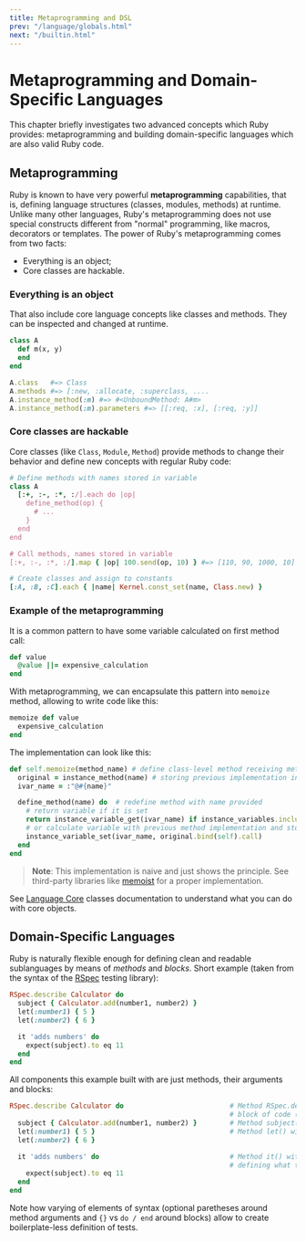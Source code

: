 ```yaml
---
title: Metaprogramming and DSL
prev: "/language/globals.html"
next: "/builtin.html"
---
```


# Metaprogramming and Domain-Specific Languages

This chapter briefly investigates two advanced concepts which Ruby
provides: metaprogramming and building domain-specific languages which
are also valid Ruby code.

## Metaprogramming

Ruby is known to have very powerful **metaprogramming** capabilities,
that is, defining language structures (classes, modules, methods) at
runtime. Unlike many other languages, Ruby's metaprogramming does not
use special constructs different from "normal" programming, like macros,
decorators or templates. The power of Ruby's metaprogramming comes from
two facts:

* Everything is an object;
* Core classes are hackable.

### Everything is an object

That also include core language concepts like classes and methods. They
can be inspected and changed at runtime.


```ruby
class A
  def m(x, y)
  end
end

A.class   #=> Class
A.methods #=> [:new, :allocate, :superclass, ....
A.instance_method(:m) #=> #<UnboundMethod: A#m>
A.instance_method(:m).parameters #=> [[:req, :x], [:req, :y]]
```

### Core classes are hackable

Core classes (like `Class`, `Module`, `Method`) provide methods to
change their behavior and define new concepts with regular Ruby code:


```ruby
# Define methods with names stored in variable
class A
  [:+, :-, :*, :/].each do |op|
    define_method(op) {
      # ...
    }
  end
end

# Call methods, names stored in variable
[:+, :-, :*, :/].map { |op| 100.send(op, 10) } #=> [110, 90, 1000, 10]

# Create classes and assign to constants
[:A, :B, :C].each { |name| Kernel.const_set(name, Class.new) }
```

### Example of the metaprogramming

It is a common pattern to have some variable calculated on first method
call:


```ruby
def value
  @value ||= expensive_calculation
end
```

With metaprogramming, we can encapsulate this pattern into `memoize`
method, allowing to write code like this:


```ruby
memoize def value
  expensive_calculation
end
```

The implementation can look like this:


```ruby
def self.memoize(method_name) # define class-level method receiving method name to memoize
  original = instance_method(name) # storing previous implementation in variable, it is UnboundMethod
  ivar_name = :"@#{name}"

  define_method(name) do  # redefine method with name provided
    # return variable if it is set
    return instance_variable_get(ivar_name) if instance_variables.include?(ivar_name)
    # or calculate variable with previous method implementation and store it
    instance_variable_set(ivar_name, original.bind(self).call)
  end
end
```

> **Note**\: This implementation is naive and just shows the principle.
> See third-party libraries like
> [memoist](https://github.com/matthewrudy/memoist) for a proper
> implementation.

See [Language Core](../builtin/core.md) classes documentation to
understand what you can do with core objects.

## Domain-Specific Languages

Ruby is naturally flexible enough for defining clean and readable
sublanguages by means of *methods* and *blocks*. Short example (taken
from the syntax of the [RSpec](http://rspec.info/) testing library):


```ruby
RSpec.describe Calculator do
  subject { Calculator.add(number1, number2) }
  let(:number1) { 5 }
  let(:number2) { 6 }

  it 'adds numbers' do
    expect(subject).to eq 11
  end
end
```

All components this example built with are just methods, their arguments
and blocks:


```ruby
RSpec.describe Calculator do                          # Method RSpec.describe() with argument Calculator and
                                                      # block of code (which will be later evaluated)
  subject { Calculator.add(number1, number2) }        # Method subject() with block of code defining test subject
  let(:number1) { 5 }                                 # Method let() with argument :number1 and block of code
  let(:number2) { 6 }

  it 'adds numbers' do                                # Method it() with argument 'adds numbers' and block of code
                                                      # defining what to test
    expect(subject).to eq 11
  end
end
```

Note how varying of elements of syntax (optional paretheses around
method arguments and `{}` vs `do / end` around blocks) allow to create
boilerplate-less definition of tests.

